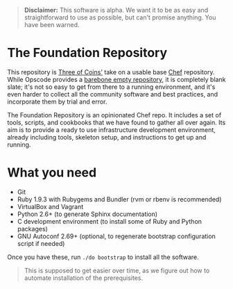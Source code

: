 > **Disclaimer:** This software is alpha. We want it to be as easy and
> straightforward to use as possible, but can't promise anything. You
> have been warned.

The Foundation Repository
=========================

This repository is [Three of Coins'](http://3ofcoins.net/) take on
a usable base [Chef](http://www.opscode.com/chef/) repository. While
Opscode provides
a [barebone empty repository](https://github.com/opscode/chef-repo/),
it is completely blank slate; it's not so easy to get from there to
a running environment, and it's even harder to collect all the
community software and best practices, and incorporate them by trial
and error.

The Foundation Repository is an opinionated Chef repo. It includes
a set of tools, scripts, and cookbooks that we have found to gather
all over again. Its aim is to provide a ready to use infrastructure
development environment, already including tools, skeleton setup, and
instructions to get up and running.

What you need
=============

 - Git
 - Ruby 1.9.3 with Rubygems and Bundler (rvm or rbenv is recommended)
 - VirtualBox and Vagrant
 - Python 2.6+ (to generate Sphinx documentation)
 - C development environment (to install some of Ruby and Python packages)
 - GNU Autoconf 2.69+ (optional, to regenerate bootstrap configuration
   script if needed)

Once you have these, run `./do bootstrap` to install all the software.

> This is supposed to get easier over time, as we figure out how to
> automate installation of the prerequisites.
  
